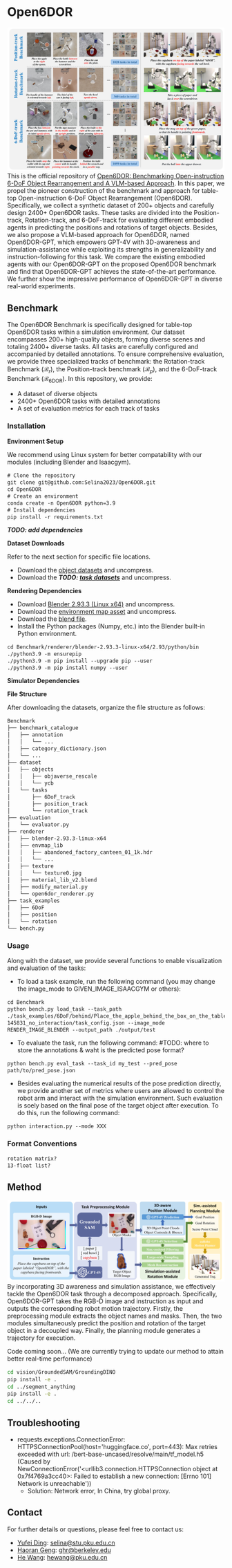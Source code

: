 # Open6DOR
![Teaser](./images/teaser_final1.jpg)
This is the official repository of [Open6DOR: Benchmarking Open-instruction 6-DoF Object Rearrangement and A VLM-based Approach](https://pku-epic.github.io/Open6DOR/). In this paper, we propel the pioneer construction of the benchmark and approach for table-top Open-instruction 6-DoF Object Rearrangement (Open6DOR). Specifically, we collect a synthetic dataset of 200+ objects and carefully design 2400+ Open6DOR tasks. These tasks are divided into the Position-track, Rotation-track, and 6-DoF-track for evaluating different embodied agents in predicting the positions and rotations of target objects. Besides, we also propose a VLM-based approach for Open6DOR, named Open6DOR-GPT, which empowers GPT-4V with 3D-awareness and simulation-assistance while exploiting its strengths in generalizability and instruction-following for this task. We compare the existing embodied agents with our Open6DOR-GPT on the proposed Open6DOR benchmark and find that Open6DOR-GPT achieves the state-of-the-art performance. We further show the impressive performance of Open6DOR-GPT in diverse real-world experiments.

## Benchmark
The Open6DOR Benchmark is specifically designed for table-top Open6DOR tasks within a simulation environment. Our dataset encompasses 200+ high-quality objects, forming diverse scenes and totaling 2400+ diverse tasks. All tasks are carefully configured and accompanied by detailed annotations. To ensure comprehensive evaluation, we provide three specialized tracks of benchmark: the Rotation-track Benchmark ($\mathcal{B}_r$), the Position-track benchmark ($\mathcal{B}_p$), and the 6-DoF-track Benchmark ($\mathcal{B}_{\text{6DOR}}$).
In this repository, we provide:
- A dataset of diverse objects
- 2400+ Open6DOR tasks with detailed annotations
- A set of evaluation metrics for each track of tasks

### Installation
**Environment Setup**

We recommend using Linux system for better compatability with our modules (including Blender and Isaacgym).
```
# Clone the repository
git clone git@github.com:Selina2023/Open6DOR.git
cd Open6DOR
# Create an environment
conda create -n Open6DOR python=3.9
# Install dependencies
pip install -r requirements.txt
```
***TODO: add dependencies***


**Dataset Downloads**

Refer to the next section for specific file locations.
- Download the [object datasets](https://drive.google.com/drive/folders/1Gm30OtQWRb5NitIdnLSJlfLdAG_rWHQX?usp=sharing) and uncompress.
- Download the ***TODO: [task datasets](???)*** and uncompress.

**Rendering Dependencies**

- Download [Blender 2.93.3 (Linux x64)](https://download.blender.org/release/Blender2.93/blender-2.93.3-linux-x64.tar.xz) and uncompress.
- Download the [environment map asset](/envmap_lib.tar.gz) and uncompress.
- Download the [blend file](/material_lib_v2.blend).
- Install the Python packages (Numpy, etc.) into the Blender built-in Python environment. 
```
cd Benchmark/renderer/blender-2.93.3-linux-x64/2.93/python/bin
./python3.9 -m ensurepip
./python3.9 -m pip install --upgrade pip --user
./python3.9 -m pip install numpy --user
```
**Simulator Dependencies**

**File Structure**

After downloading the datasets, organize the file structure as follows:

```
Benchmark
├── benchmark_catalogue                              
│   ├── annotation
│   │   └── ...
│   ├── category_dictionary.json
│   └── ...
├── dataset
│   ├── objects
│   │   ├── objaverse_rescale
│   │   └── ycb
│   └── tasks
│       ├── 6DoF_track
│       ├── position_track
│       └── rotation_track
├── evaluation
│   └── evaluator.py
├── renderer
│   ├── blender-2.93.3-linux-x64
│   ├── envmap_lib                                
│   │   ├── abandoned_factory_canteen_01_1k.hdr
│   │   └── ...
│   ├── texture
│   │   └── texture0.jpg
│   ├── material_lib_v2.blend
│   ├── modify_material.py
│   └── open6dor_renderer.py
├── task_examples
│   ├── 6DoF
│   ├── position
│   └── rotation
└── bench.py

```

### Usage
Along with the dataset, we provide several functions to enable visualization and evaluation of the tasks:
- To load a task example, run the following command (you may change the image_mode to GIVEN_IMAGE_ISAACGYM or others):
```
cd Benchmark
python bench.py load_task --task_path ./task_examples/6DoF/behind/Place_the_apple_behind_the_box_on_the_table.__upright/20240704-145831_no_interaction/task_config.json --image_mode RENDER_IMAGE_BLENDER --output_path ./output/test 

```
- To evaluate the task, run the following command:
#TODO: where to store the annotations & waht is the predicted pose format?

```
python bench.py eval_task --task_id my_test --pred_pose path/to/pred_pose.json

```

- Besides evaluating the numerical results of the pose prediction directly, we provide another set of metrics where users are allowed to control the robot arm and interact with the simulation environment. Such evaluation is soely based on the final pose of the target object after execution. To do this, run the following command:

```
python interaction.py --mode XXX
```

### Format Conventions
```
rotation matrix?
13-float list?
```

## Method
![Method](./images/overall_pipeline_final1.jpg)
By incorporating 3D awareness and simulation assistance, we effectively tackle the Open6DOR task through a decomposed approach. 
Specifically, Open6DOR-GPT takes the RGB-D image and instruction as input and outputs the corresponding robot motion trajectory. Firstly, the preprocessing module extracts the object names and masks. Then, the two modules simultaneously predict the position and rotation of the target object in a decoupled way. Finally, the planning module generates a trajectory for execution.

Code coming soon... (We are currently trying to update our method to attain better real-time performance)


```bash
cd vision/GroundedSAM/GroundingDINO
pip install -e .
cd ../segment_anything
pip install -e .
cd ../../..
```




## Troubleshooting

- requests.exceptions.ConnectionError: HTTPSConnectionPool(host='huggingface.co', port=443): Max retries exceeded with url: /bert-base-uncased/resolve/main/tf_model.h5 (Caused by NewConnectionError('<urllib3.connection.HTTPSConnection object at 0x7f4769a3cc40>: Failed to establish a new connection: [Errno 101] Network is unreachable'))
    - Solution: Network error, In China, try global proxy.

## Contact
For further details or questions, please feel free to contact us:
- [Yufei Ding](https://selina2023.github.io/): selina@stu.pku.edu.cn
- [Haoran Geng](https://geng-haoran.github.io/): ghr@berkeley.edu
- [He Wang](https://hughw19.github.io/): hewang@pku.edu.cn
